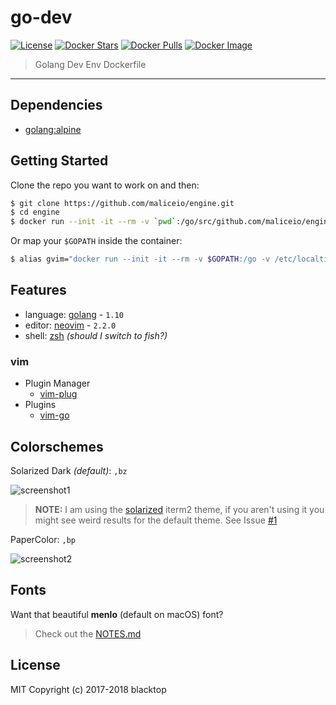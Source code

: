 # go-dev

[![License](http://img.shields.io/:license-mit-blue.svg)](http://doge.mit-license.org) [![Docker Stars](https://img.shields.io/docker/stars/blacktop/go-dev.svg)](https://hub.docker.com/r/blacktop/go-dev/) [![Docker Pulls](https://img.shields.io/docker/pulls/blacktop/go-dev.svg)](https://hub.docker.com/r/blacktop/go-dev/) [![Docker Image](https://img.shields.io/badge/docker%20image-903MB-blue.svg)](https://hub.docker.com/r/blacktop/go-dev/)

> Golang Dev Env Dockerfile

---

## Dependencies

* [golang:alpine](https://hub.docker.com/_/golang/)

## Getting Started

Clone the repo you want to work on and then:

```sh
$ git clone https://github.com/maliceio/engine.git
$ cd engine
$ docker run --init -it --rm -v `pwd`:/go/src/github.com/maliceio/engine blacktop/go-dev
```

Or map your `$GOPATH` inside the container:

```sh
$ alias gvim="docker run --init -it --rm -v $GOPATH:/go -v /etc/localtime:/etc/localtime:ro blacktop/go-dev"
```

## Features

* language: [golang](https://golang.org/dl/) - `1.10`
* editor: [neovim](https://neovim.io) - `2.2.0`
* shell: [zsh](https://github.com/robbyrussell/oh-my-zsh) _(should I switch to fish?)_

### vim

* Plugin Manager
  * [vim-plug](https://github.com/junegunn/vim-plug)
* Plugins
  * [vim-go](https://github.com/fatih/vim-go)

## Colorschemes

Solarized Dark _(default)_: `,bz`

![screenshot1](https://github.com/blacktop/go-dev/raw/master/solarized-dark.png)

> **NOTE:** I am using the [solarized](https://github.com/altercation/solarized/tree/master/iterm2-colors-solarized) iterm2 theme, if you aren't using it you might see weird results for the default theme. See Issue [#1](https://github.com/blacktop/go-dev/issues/1)

PaperColor: `,bp`

![screenshot2](https://github.com/blacktop/go-dev/raw/master/paper-color.png)

## Fonts

Want that beautiful **menlo** (default on macOS) font?

> Check out the [NOTES.md](https://github.com/blacktop/go-dev/blob/master/NOTES.md#fonts)

## License

MIT Copyright (c) 2017-2018 blacktop
